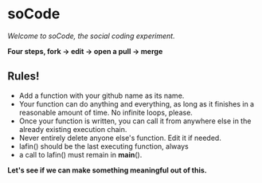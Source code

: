 # soCode #

*Welcome to soCode, the social coding experiment.*

**Four steps, fork -> edit -> open a pull -> merge**

## Rules! ##
- Add a function with your github name as its name.
- Your function can do anything and everything, as long as it finishes in a reasonable amount of time. No infinite loops, please.
- Once your function is written, you can call it from anywhere else in the already existing execution chain.
- Never entirely delete anyone else's function. Edit it if needed.
- lafin() should be the last executing function, always
- a call to lafin() must remain in __main__().

**Let's see if we can make something meaningful out of this.**
